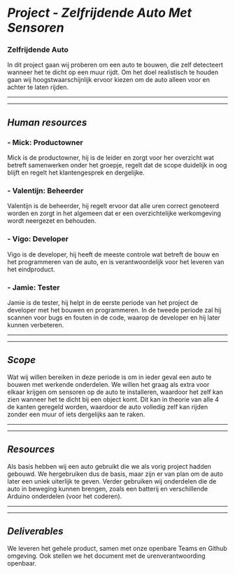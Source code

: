 # ***Project - Zelfrijdende Auto Met Sensoren***
### **Zelfrijdende Auto**
In dit project gaan wij proberen om een auto te bouwen, die zelf detecteert wanneer het te dicht op een muur rijdt. Om het doel realistisch te houden gaan wij hoogstwaarschijnlijk ervoor kiezen om de auto alleen voor en achter te laten rijden.
____________________________________________________________________________________________________________________________________________________________________
____________________________________________________________________________________________________________________________________________________________________
## *Human resources*
### - Mick: Productowner
Mick is de productowner, hij is de leider en zorgt voor her overzicht wat betreft samenwerken onder het groepje, regelt dat de scope duidelijk in oog blijft en regelt het klantengesprek en dergelijke.
### - Valentijn: Beheerder
Valentijn is de beheerder, hij regelt ervoor dat alle uren correct genoteerd worden en zorgt in het algemeen dat er een overzichtelijke werkomgeving wordt neergezet en behouden.
### - Vigo: Developer
Vigo is de developer, hij heeft de meeste controle wat betreft de bouw en het programmeren van de auto, en is verantwoordelijk voor het leveren van het eindproduct.
### - Jamie: Tester
Jamie is de tester, hij helpt in de eerste periode van het project de developer met het bouwen en programmeren. In de tweede periode zal hij scannen voor bugs en fouten in de code, waarop de developer en hij later kunnen verbeteren.
____________________________________________________________________________________________________________________________________________________________________
____________________________________________________________________________________________________________________________________________________________________
## *Scope*
Wat wij willen bereiken in deze periode is om in ieder geval een auto te bouwen met werkende onderdelen. We willen het graag als extra voor elkaar krijgen om sensoren op de auto te installeren, waardoor het zelf kan zien wanneer het te dicht bij een object komt. Dit kan in theorie van alle 4 de kanten geregeld worden, waardoor de auto volledig zelf kan rijden zonder een muur of iets dergelijks aan te raken.
____________________________________________________________________________________________________________________________________________________________________
____________________________________________________________________________________________________________________________________________________________________
## *Resources*
Als basis hebben wij een auto gebruikt die we als vorig project hadden gebouwd. We hergebruiken dus de basis, maar zijn er van plan om de auto later een uniek uiterlijk te geven. Verder gebruiken wij onderdelen die de auto in beweging kunnen brengen, zoals een batterij en verschillende Arduino onderdelen (voor het coderen).
____________________________________________________________________________________________________________________________________________________________________
____________________________________________________________________________________________________________________________________________________________________
## *Deliverables*
We leveren het gehele product, samen met onze openbare Teams en Github omgeving. Ook stellen we het document met de urenverantwoording openbaar.
